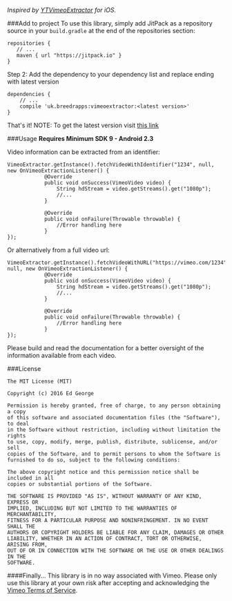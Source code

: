 
*Inspired by [YTVimeoExtractor](https://github.com/lilfaf/YTVimeoExtractor) for iOS.*

###Add to project
To use this library, simply add JitPack as a repository source in your `build.gradle` at the end of the repositories section:

```
repositories {
   // ...
   maven { url "https://jitpack.io" }
}
```

Step 2: Add the dependency to your dependency list and replace ending with latest version

```
dependencies {
    // ...
    compile 'uk.breedrapps:vimeoextractor:<latest version>'
}
```

That's it!
NOTE: To get the latest version visit [this link](https://jitpack.io/#ed-george/AndroidVimeoExtractor)

###Usage
**Requires Minimum SDK 9 - Android 2.3**

Video information can be extracted from an identifier:


```
VimeoExtractor.getInstance().fetchVideoWithIdentifier("1234", null, new OnVimeoExtractionListener() {
            @Override
            public void onSuccess(VimeoVideo video) {
                String hdStream = video.getStreams().get("1080p");
                //...
            }

            @Override
            public void onFailure(Throwable throwable) {
                //Error handling here
            }
});
```

Or alternatively from a full video url:

```
VimeoExtractor.getInstance().fetchVideoWithURL("https://vimeo.com/1234", null, new OnVimeoExtractionListener() {
            @Override
            public void onSuccess(VimeoVideo video) {
                String hdStream = video.getStreams().get("1080p");
                //...
            }

            @Override
            public void onFailure(Throwable throwable) {
                //Error handling here
            }
});
```
Please build and read the documentation for a better oversight of the information available from each video.


###License


    The MIT License (MIT)
    
    Copyright (c) 2016 Ed George
    
    Permission is hereby granted, free of charge, to any person obtaining a copy
    of this software and associated documentation files (the "Software"), to deal
    in the Software without restriction, including without limitation the rights
    to use, copy, modify, merge, publish, distribute, sublicense, and/or sell
    copies of the Software, and to permit persons to whom the Software is
    furnished to do so, subject to the following conditions:
    
    The above copyright notice and this permission notice shall be included in all
    copies or substantial portions of the Software.
    
    THE SOFTWARE IS PROVIDED "AS IS", WITHOUT WARRANTY OF ANY KIND, EXPRESS OR
    IMPLIED, INCLUDING BUT NOT LIMITED TO THE WARRANTIES OF MERCHANTABILITY,
    FITNESS FOR A PARTICULAR PURPOSE AND NONINFRINGEMENT. IN NO EVENT SHALL THE
    AUTHORS OR COPYRIGHT HOLDERS BE LIABLE FOR ANY CLAIM, DAMAGES OR OTHER
    LIABILITY, WHETHER IN AN ACTION OF CONTRACT, TORT OR OTHERWISE, ARISING FROM,
    OUT OF OR IN CONNECTION WITH THE SOFTWARE OR THE USE OR OTHER DEALINGS IN THE
    SOFTWARE.
    
####Finally...
This library is in no way associated with Vimeo. Please only use this library at your own risk after accepting and acknowledging the [Vimeo Terms of Service](https://vimeo.com/terms).

